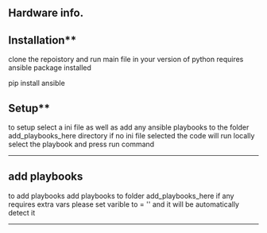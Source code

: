Hardware info.
---

## Installation**
clone the repoistory and run main file in your version of python requires ansible package installed

pip install ansible

## Setup**
to setup select a ini file as well as add any ansible playbooks to the folder add_playbooks_here directory if no ini file selected the code will run locally select the playbook and press run command

---

## add playbooks
to add playbooks add playbooks to folder add_playbooks_here if any requires extra vars please set varible to  = '' and it will be automatically detect it


---

